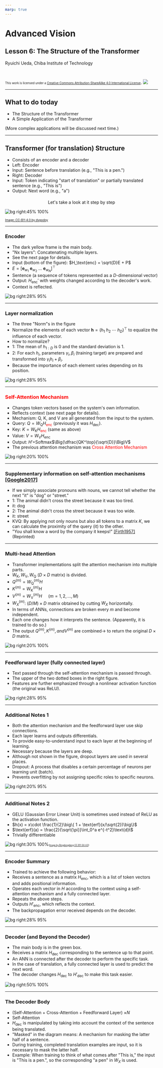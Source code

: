 ```yaml
---
marp: true
---
```


<!-- footer: "Advanced Vision Lesson 6" -->

# Advanced Vision

## Lesson 6: The Structure of the Transformer

Ryuichi Ueda, Chiba Institute of Technology

<br />

<span style="font-size:70%">This work is licensed under a </span>[<span style="font-size:70%">Creative Commons Attribution-ShareAlike 4.0 International License</span>](https://creativecommons.org/licenses/by-sa/4.0/).
![](https://i.creativecommons.org/l/by-sa/4.0/88x31.png)

---

<!-- paginate: true -->

## What to do today

- The Structure of the Transformer
- A Simple Application of the Transformer

(More complex applications will be discussed next time.)

---

## Transformer (for translation) Structure

- Consists of an encoder and a decoder
- Left: Encoder
- Input: Sentence before translation
(e.g., "This is a pen.")
- Right: Decoder
- Input: Token indicating "start of translation" or partially translated sentence (e.g., "This is")
- Output: Next word (e.g., "a")

<center style="padding-top:0.5em">Let's take a look at it step by step</center>

![bg right:45% 100%](https://upload.wikimedia.org/wikipedia/commons/3/34/Transformer%2C_full_architecture.png)

[<span style="font-size:70%">Image: CC-BY-4.0 by dvgodoy</span>](https://commons.wikimedia.org/wiki/File:Transformer,_full_architecture.png)

---

### Encoder

- The dark yellow frame is the main body.
- "Nx layers": Concatenating multiple layers.
- See the next page for details.
- Input (bottom of the figure): $H_\text{enc} = \sqrt{D}E + P$
- $E=[\boldsymbol{e}_{w_1}\ \boldsymbol{e}_{w_2}\ \dots\ \boldsymbol{e}_{w_N}]^\top$
- Sentence (a sequence of tokens represented as a $D$-dimensional vector)
- Output: $H_\text{enc}'$ with weights changed according to the decoder's work.
- Context is reflected.

![bg right:28% 95%](./figs/transformer_encoder.png)

---

### Layer normalization

- The three "Norm"s in the figure
- Normalize the elements of each vector $\boldsymbol{h}=(h_1 \ h_2 \ \cdots \ h_D)^\top$ to equalize the influence of each vector.
- How to normalize?
- 1: The mean of $h_{1:D}$ is $0$ and the standard deviation is $1$.
- 2: For each $h_i$, parameters $\gamma_i, \beta_i$ (training target) are prepared and transformed into $\gamma_ih_i + \beta_i$.
- Because the importance of each element varies depending on its position.

![bg right:28% 95%](./figs/transformer_encoder.png)

---

### <span style="color:red">Self-Attention Mechanism</span>

- Changes token vectors based on the system's own information.
- Reflects context (see next page for details).
- Mechanism: Q, K, and V are all generated from the input to the system.
- Query: $Q= W_\text{Q}H$<span style="color:red">$_\text{enc}$</span> (previously it was $H_\text{dec}$).
- Key: $K= W_\text{K}H$<span style="color:red">$_\text{enc}$</span> (same as above)
- Value: $V= W_\text{V}H_\text{enc}$
- Output: $H'=$Softmax$\Big(\dfrac{QK^\top}{\sqrt{D}}\Big)V$
- The previous attention mechanism was <span style="color:red">Cross Attention Mechanism</span>

![bg right:20% 100%](./figs/transformer_kvq.png)

---

### Supplementary information on self-attention mechanisms [[Google2017]](https://research.google/blog/transformer-a-novel-neural-network-architecture-for-language-understanding/)

- If we simply associate pronouns with nouns,
we cannot tell whether the next "it" is "dog" or "street."
- 1: The animal didn't cross the street because it was too tired.
- it: dog
- 2: The animal didn't cross the street because it was too wide.
- it: street
- KVQ: By applying not only nouns but also all tokens to a matrix $K$, we can calculate the proximity of the query (it) to the other.
- "You shall know a word by the company it keeps!" [[Firth1957]](https://cs.brown.edu/courses/csci2952d/readings/lecture1-firth.pdf) (Reprinted)

---

### Multi-head Attention

- Transformer implementations split the attention mechanism into multiple parts.
- $W_\text{K}, W_\text{V}, W_\text{Q}$ ($D \times D$ matrix) is divided.
- $Q^{(m)}= W_\text{Q}^{(m)}H$
- $K^{(m)}= W_\text{K}^{(m)}H$
- $V^{(m)}= W_\text{V}^{(m)}H\quad$ ($m=1, 2, \dots, M$)
- $W_X^{(m)}$: $(D/M) \times D$ matrix obtained by cutting $W_X$ horizontally.
- In terms of ANNs, connections are broken every $m$ and become independent.
- Each one changes how it interprets the sentence.
(Apparently, it is trained to do so.)
- The output $Q^{(m)}, K^{(m)}, and V^{(m)}$ are combined$\rightarrow$ to return the original $D \times D$ matrix.

![bg right:20% 100%](./figs/transformer_kvq.png)

---

### Feedforward layer (fully connected layer)

- Text passed through the self-attention mechanism is passed through.
- The upper of the two dotted boxes in the right figure.
- Features are further emphasized through a nonlinear activation function (the original was ReLU).

![bg right:28% 95%](./figs/transformer_encoder.png)

---

### Additional Notes 1

- Both the attention mechanism and the feedforward layer use skip connections.
- Each layer learns and outputs differentials.
- To provide easy-to-understand input to each layer at the beginning of learning.
- Necessary because the layers are deep.
- Although not shown in the figure, dropout layers are used in several places.
- Dropout: A process that disables a certain percentage of neurons per learning unit (batch).
- Prevents overfitting by not assigning specific roles to specific neurons.

![bg right:20% 95%](./figs/transformer_encoder_body.png)

---

### Additional Notes 2

- GELU (Gaussian Error Linear Unit) is sometimes used instead of ReLU as the activation function.
- $h(x) = x\cdot \frac{1}{2}\big\{ 1 + \text{erf}(x/\sqrt{2})\big\}$
- $\text{erf}(a) = \frac{2}{\sqrt{\pi}}\int_0^a e^{-t^2}\text{d}t$
- Trivially differentiable

![bg right:30% 100%](https://upload.wikimedia.org/wikipedia/commons/4/42/ReLU_and_GELU.svg)<span style="font-size:50%">([Image by Ringdongdang CC BY-SA 4.0](https://commons.wikimedia.org/wiki/File:ReLU_and_GELU.svg))

---
### Encoder Summary

- Trained to achieve the following behavior:
- Receives a sentence as a matrix $H_\text{enc}$, which is a list of token vectors and adds positional information.
- Operates each vector in $H$ according to the context using a self-attention mechanism and a fully connected layer.
- Repeats the above steps.
- Outputs $H'_\text{enc}$, which reflects the context.
- The backpropagation error received depends on the decoder.

![bg right:28% 95%](./figs/transformer_encoder.png)

---
### Decoder (and Beyond the Decoder)

- The main body is in the green box.
- Receives a matrix $H_\text{dec}$ corresponding to the sentence up to that point.
- An ANN is connected after the decoder to perform the specific task.
- In the case of translation, a fully connected layer is used to predict the next word.
- The decoder changes $H_\text{dec}$ to $H'_\text{dec}$ to make this task easier.

![bg right:50% 100%](./figs/transformer_decoder.png)

---

### The Decoder Body

- (Self-Attention + Cross-Attention + Feedforward Layer) $\times N$
- Self-Attention
- $H_\text{dec}$ is manipulated by taking into account the context of the sentence being translated.
- "Masked" in the diagram means: A mechanism for masking the latter half of a sentence.
- During training, completed translation examples are input, so it is necessary to mask the latter half.
- Example: When training to think of what comes after "This is," the input is "This is a pen.", so the corresponding "a pen" in $W_X$ is used.
